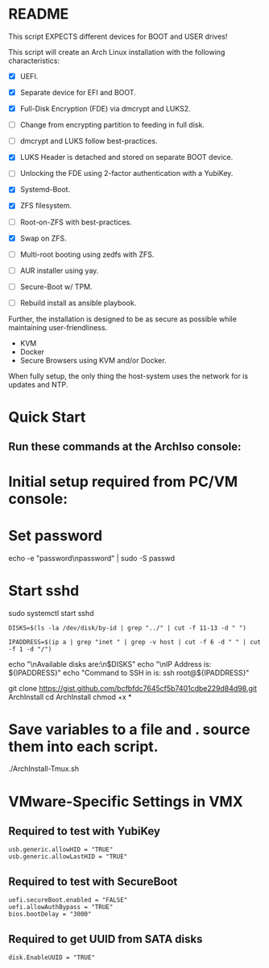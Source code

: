 # README

This script EXPECTS different devices for BOOT and USER drives!

This script will create an Arch Linux installation with the following characteristics:
- [x] UEFI.
- [x] Separate device for EFI and BOOT.
- [x] Full-Disk Encryption (FDE) via dmcrypt and LUKS2.
- [ ] Change from encrypting partition to feeding in full disk.
- [ ] dmcrypt and LUKS follow best-practices.
- [x] LUKS Header is detached and stored on separate BOOT device.
- [ ] Unlocking the FDE using 2-factor authentication with a YubiKey.
- [x] Systemd-Boot.
- [x] ZFS filesystem.
- [ ] Root-on-ZFS with best-practices.
- [x] Swap on ZFS.
- [ ] Multi-root booting using zedfs with ZFS.
- [ ] AUR installer using yay.
- [ ] Secure-Boot w/ TPM.
- [ ] Rebuild install as ansible playbook.


Further, the installation is designed to be as secure as possible while maintaining user-friendliness.
- KVM
- Docker
- Secure Browsers using KVM and/or Docker.

When fully setup, the only thing the host-system uses the network for is updates and NTP.

# Quick Start
## Run these commands at the ArchIso console:

# Initial setup required from PC/VM console:
# Set password
echo -e "password\npassword" | sudo -S passwd
# Start sshd
sudo systemctl start sshd

`DISKS=$(ls -la /dev/disk/by-id | grep "../" | cut -f 11-13 -d " ")`

`IPADDRESS=$(ip a | grep "inet " | grep -v host | cut -f 6 -d " " | cut -f 1 -d "/")`

echo "\nAvailable disks are:\n$DISKS"
echo "\nIP Address is: ${IPADDRESS}"
echo "Command to SSH in is: ssh root@${IPADDRESS}"

git clone https://gist.github.com/bcfbfdc7645cf5b7401cdbe229d84d98.git ArchInstall
cd ArchInstall
chmod +x *


# Save variables to a file and . source them into each script.

./ArchInstall-Tmux.sh

# VMware-Specific Settings in VMX

## Required to test with YubiKey
```
usb.generic.allowHID = "TRUE"
usb.generic.allowLastHID = "TRUE"
```

## Required to test with SecureBoot
```
uefi.secureBoot.enabled = "FALSE"
uefi.allowAuthBypass = "TRUE"
bios.bootDelay = "3000"
```

## Required to get UUID from SATA disks
```
disk.EnableUUID = "TRUE"
```
